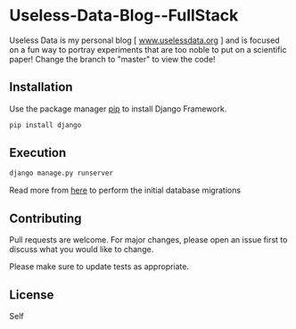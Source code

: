 # Useless-Data-Blog--FullStack
Useless Data is my personal blog [ www.uselessdata.org ] and is focused on a fun way to portray experiments that are too noble to put on a scientific paper! Change the branch to "master" to view the code!

## Installation

Use the package manager [pip](https://pip.pypa.io/en/stable/) to install Django Framework.

```bash
pip install django
```

## Execution

```bash
django manage.py runserver
```

Read more from [here](https://docs.djangoproject.com/en/3.0/topics/migrations/) to perform the initial database migrations

## Contributing
Pull requests are welcome. For major changes, please open an issue first to discuss what you would like to change.

Please make sure to update tests as appropriate.

## License
Self
